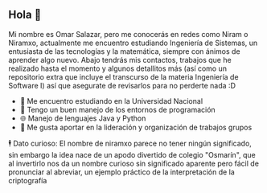## Hola 🙂

Mi nombre es Omar Salazar, pero me conocerás en redes como Niram o Niramxo, actualmente me encuentro estudiando Ingeniería de Sistemas, un entusiasta de las tecnologías y la matemática, siempre con ánimos de aprender algo nuevo. Abajo tendrás mis contactos, trabajos que he realizado hasta el momento y algunos detallitos más (así como un repositorio extra que incluye el transcurso de la materia Ingeniería de Software I) así que asegurate de revisarlos para no perderte nada :D 

- 📖 Me encuentro estudiando en la Universidad Nacional
- 🌱 Tengo un buen manejo de los entornos de programación
- 🌐 Manejo de lenguajes Java y Python
- 👯 Me gusta aportar en la lideración y organización de trabajos grupos

🕴 Dato curioso: El nombre de niramxo parece no tener ningún significado, sin embargo la idea nace de un apodo divertido de colegio "Osmarín", que al invertirlo nos da un nombre curioso sin significado aparente pero fácil de pronunciar al abreviar, un ejemplo práctico de la interpretación de la criptografía 

